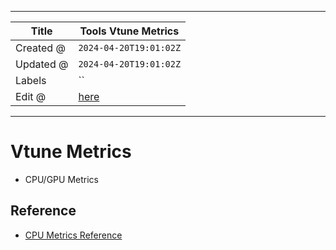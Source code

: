 -----

| Title     | Tools Vtune Metrics                               |
| --------- | ------------------------------------------------- |
| Created @ | `2024-04-20T19:01:02Z`                            |
| Updated @ | `2024-04-20T19:01:02Z`                            |
| Labels    | \`\`                                              |
| Edit @    | [here](https://github.com/junxnone/opt/issues/56) |

-----

# Vtune Metrics

  - CPU/GPU Metrics

## Reference

  - [CPU Metrics
    Reference](https://www.intel.com/content/www/us/en/docs/vtune-profiler/user-guide/2024-1/cpu-metrics-reference.html)
